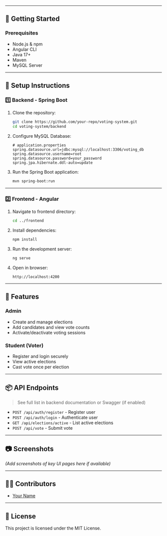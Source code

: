 
---

## 🚀 Getting Started

### Prerequisites

- Node.js & npm
- Angular CLI
- Java 17+
- Maven
- MySQL Server

---

## 🔧 Setup Instructions

### 1️⃣ Backend - Spring Boot

1. Clone the repository:
    ```bash
    git clone https://github.com/your-repo/voting-system.git
    cd voting-system/backend
    ```

2. Configure MySQL Database:
    ```properties
    # application.properties
    spring.datasource.url=jdbc:mysql://localhost:3306/voting_db
    spring.datasource.username=root
    spring.datasource.password=your_password
    spring.jpa.hibernate.ddl-auto=update
    ```

3. Run the Spring Boot application:
    ```bash
    mvn spring-boot:run
    ```

---

### 2️⃣ Frontend - Angular

1. Navigate to frontend directory:
    ```bash
    cd ../frontend
    ```

2. Install dependencies:
    ```bash
    npm install
    ```

3. Run the development server:
    ```bash
    ng serve
    ```

4. Open in browser:
    ```
    http://localhost:4200
    ```

---

## 🔐 Features

### Admin
- Create and manage elections
- Add candidates and view vote counts
- Activate/deactivate voting sessions

### Student (Voter)
- Register and login securely
- View active elections
- Cast vote once per election

---

## 📦 API Endpoints

> See full list in backend documentation or Swagger (if enabled)

- `POST /api/auth/register` - Register user
- `POST /api/auth/login` - Authenticate user
- `GET /api/elections/active` - List active elections
- `POST /api/vote` - Submit vote

---

## 📷 Screenshots

*(Add screenshots of key UI pages here if available)*

---

## 🧑‍💻 Contributors

- [Your Name](https://github.com/your-username)

---

## 📄 License

This project is licensed under the MIT License.
